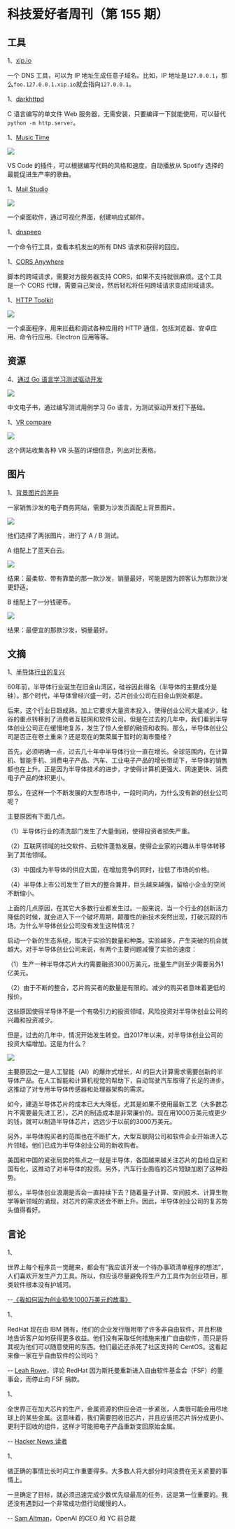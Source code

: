 # 科技爱好者周刊（第 155 期）

## 工具

1、[xip.io](http://xip.io/)

一个 DNS 工具，可以为 IP 地址生成任意子域名。比如，IP 地址是`127.0.0.1`，那么`foo.127.0.0.1.xip.io`就会指向`127.0.0.1`。

1、[darkhttpd](https://github.com/emikulic/darkhttpd)

C 语言编写的单文件 Web 服务器，无需安装，只要编译一下就能使用，可以替代`python -m http.server`。 

1、[Music Time](https://github.com/swdotcom/swdc-vscode-musictime)

![](https://cdn.beekka.com/blogimg/asset/202104/bg2021040301.jpg)

VS Code 的插件，可以根据编写代码的风格和速度，自动播放从 Spotify 选择的最能促进生产率的歌曲。

1、[Mail Studio](https://mailstudio.app/)

![](https://cdn.beekka.com/blogimg/asset/202104/bg2021040202.jpg)

一个桌面软件，通过可视化界面，创建响应式邮件。

1、[dnspeep](https://jvns.ca/blog/2021/03/31/dnspeep-tool/)

一个命令行工具，查看本机发出的所有 DNS 请求和获得的回应。

1、[CORS Anywhere](https://github.com/Rob--W/cors-anywhere)

脚本的跨域请求，需要对方服务器支持 CORS，如果不支持就很麻烦。这个工具是一个 CORS 代理，需要自己架设，然后轻松将任何跨域请求变成同域请求。

1、[HTTP Toolkit](https://httptoolkit.tech)

![](https://cdn.beekka.com/blogimg/asset/202104/bg2021040114.jpg)

一个桌面程序，用来拦截和调试各种应用的 HTTP 通信，包括浏览器、安卓应用、命令行应用、Electron 应用等等。

## 资源

4、[通过 Go 语言学习测试驱动开发](https://studygolang.gitbook.io/learn-go-with-tests/)

![](https://cdn.beekka.com/blogimg/asset/202103/bg2021031205.jpg)

中文电子书，通过编写测试用例学习 Go 语言，为测试驱动开发打下基础。

1、[VR compare](https://vr-compare.com/)

![](https://cdn.beekka.com/blogimg/asset/202104/bg2021040112.jpg)

这个网站收集各种 VR 头盔的详细信息，列出对比表格。

## 图片

1、[背景图片的差异](https://capitalandgrowth.org/answers/Article/2987224/How-to-Use-Pre-Suasion-to-Sell-More-Products)

一家销售沙发的电子商务网站，需要为沙发页面配上背景图片。

![](https://cdn.beekka.com/blogimg/asset/202104/bg2021040203.jpg)

他们选择了两张图片，进行了 A / B 测试。

A 组配上了蓝天白云。

![](https://cdn.beekka.com/blogimg/asset/202104/bg2021040204.jpg)

结果：最柔软、带有靠垫的那一款沙发，销量最好，可能是因为顾客认为那款沙发更舒适。

B 组配上了一分钱硬币。

![](https://cdn.beekka.com/blogimg/asset/202104/bg2021040205.jpg)

结果：最便宜的那款沙发，销量最好。

## 文摘

1、[半导体行业的复兴](https://semiwiki.com/general/297730-semiconductor-startups-are-they-back/)

60年前，半导体行业诞生在旧金山湾区，硅谷因此得名（半导体的主要成分是硅）。那个时代，半导体曾经兴盛一时，芯片创业公司在旧金山到处都是。

后来，这个行业日趋成熟，加上它要求大量资本投入，使得创业公司大量减少，硅谷的重点转移到了消费者互联网和软件公司。但是在过去的几年中，我们看到半导体创业公司正在缓慢地复苏，发生了惊人金额的融资和收购。那么，半导体创业公司是否正在卷土重来？还是现在的繁荣属于暂时的海市蜃楼？

首先，必须明确一点，过去几十年中半导体行业一直在增长。全球范围内，在计算机、智能手机、消费电子产品、汽车、工业电子产品的增长带动下，半导体的销售额也在上升。正是因为半导体技术的进步，才使得计算机更强大、网速更快、消费电子产品的体积更小。

那么，在这样一个不断发展的大型市场中，一段时间内，为什么没有新的创业公司呢？

主要原因有下面几点。

（1）半导体行业的清洗部门发生了大量倒闭，使得投资者损失严重。

（2）互联网领域的社交软件、云软件蓬勃发展，使得企业家的兴趣从半导体转移到了其他领域。

（3）中国成为半导体的供应大国，在增加竞争的同时，拉低了市场的价格。

（4）半导体上市公司发生了巨大的整合兼并，巨头越来越强，留给小企业的空间不断缩小。

上面的几点原因，在其它大多数行业都发生过。一般来说，当一个行业的创新活力降低的时候，就会进入下一个破坏周期，颠覆性的新技术突然出现，打破沉寂的市场。为什么半导体创业公司没有发生这种情况？

启动一个新的生态系统，取决于实验的数量和种类。实验越多，产生突破的机会就越大。对于半导体创业公司来说，有两个主要问题减慢了实验的速度：

（1）生产一种半导体芯片大约需要融资3000万美元，批量生产则至少需要另外1亿美元。

（2）由于不断的整合，芯片购买者的数量是有限的。减少的购买者意味着更低的报价。

这些原因使得半导体不是一个有吸引力的投资领域，风险投资对半导体创业公司的兴趣和投资减少。

但是，过去的几年中，情况开始发生转变。自2017年以来，对半导体创业公司的投资大幅增加。这是为什么？

![](https://cdn.beekka.com/blogimg/asset/202104/bg2021040601.jpg)

主要原因之一是人工智能（AI）的爆炸式增长，AI 的巨大计算需求需要创新的半导体产品。在人工智能和计算机视觉的帮助下，自动驾驶汽车取得了长足的进步。这推动了对专用半导体传感器和处理器架构的需求。

如今，建造半导体芯片的成本已大大降低，尤其是如果不使用最新工艺（大多数芯片不需要最先进工艺），芯片的制造成本是非常廉价的。现在用1000万美元或更少的钱，就可以制造半导体芯片，远远少于以前的3000万美元。

另外，半导体购买者的范围也在不断扩大，大型互联网公司和软件企业开始进入芯片领域。他们已成为半导体创业公司的新收购者。

美国和中国的紧张局势的焦点之一就是半导体，各国越来越关注芯片的自给自足和国有化，这推动了对半导体的投资。另外，汽车行业面临的芯片短缺加剧了这种趋势。

那么，半导体创业浪潮是否会一直持续下去？随着量子计算、空间技术、计算生物学等新领域的涌现，对芯片的需求还会不断上升。因此，半导体创业公司的复苏势头值得看好。

## 言论

1、

世界上每个程序员一觉醒来，都会有“我应该开发一个待办事项清单程序的想法”，人们喜欢开发生产力工具。所以，你应该尽量避免将生产力工具作为创业项目，那类软件根本没有护城河。 

--[《我如何因为创业损失1000万美元的故事》](https://threadreaderapp.com/thread/1376985869542887425.html)

1、

RedHat 现在由 IBM 拥有，他们的企业发行版附带了许多非自由软件，并且积极地告诉客户如何获得更多收益。他们没有采取任何措施来推广自由软件，而只是将其视为他们可以随意使用的东西。他们最近还杀死了社区支持的 CentOS。这看起来像一家在乎自由软件的公司吗？

-- [Leah Rowe](https://libreboot.org/news/rms.html)，评论 RedHat 因为斯托曼重新进入自由软件基金会（FSF）的董事会，而停止向 FSF 捐款。

1、

全世界正在加大芯片的生产，金属资源的供应会进一步紧张，人类很可能会用尽地球上的某些金属。这意味着，我们需要回收旧芯片，并且应该把芯片拆分成更小、更利于回收的组件，这样才可能把电子产品重新变回原始金属。

-- [Hacker News 读者](https://news.ycombinator.com/item?id=26656023)

1、

做正确的事情比长时间工作重要得多。大多数人将大部分时间浪费在无关紧要的事情上。

一旦确定了目标，就必须迅速完成少数优先级最高的任务，这是第一位重要的。我还没有遇到过一个非常成功但行动缓慢的人。

-- [Sam Altman](https://blog.samaltman.com/how-to-be-successful)，OpenAI 的CEO 和 YC 前总裁
